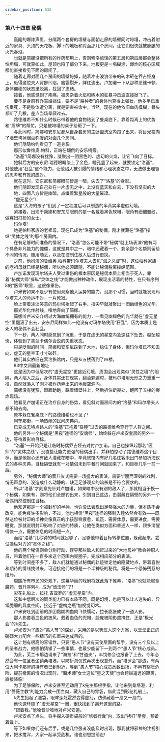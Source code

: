 ```yaml
---
sidebar_position: 538
---
```

### 第八十四章 秘偶  


　　轰隆的爆炸声里，分隔两个套房的墙壁与面朝走廊的墙壁同时垮塌，冲击着附近的家具、头顶的天花板、脚下的地板和对面那几个房间，让它们很快就被膨胀的火光吞没。  
　　也就是简娜没把所有的炸药都用上，否则索洛旅馆的第五层和第四层都会整体性坍塌，可就算如此，屋顶也陷了部分下来，地板更是一塌糊涂，爆炸的核心区域都能直接看见下面的房间了。  
　　随着走廊对面几个房间的墙壁垮掉，随着冲击波浪带来的砖木砸在乔吉娅身上，砸得这位夫人背部凹陷，脑袋裂开，鲜红流出，卢加诺一下从那种思维卡顿、身体僵硬的状态里脱离，找回了思绪。  
　　接着，他感觉到了疼痛，被夹杂着火焰和砖木的狂暴冲击波直接掀飞了。  
　　要不是身前有乔吉娅挡住，要不是“耕种者”的身体也算得上强壮，他多半已重伤垂死，不是肢体遭分离，就是要害被命中，当然，现在的他依旧血肉模糊，骨头都断了几根，差点当场晕厥过去。  
　　路德维希不知什么时候已带着他的食物钻到了餐桌底下，靠着距离上的优势和“盾牌”的帮忙，只是被垮塌的桌子给砸了一下。  
　　与此同时，简娜和安东尼都从自身套房的主卧盥洗室内跑了出来，将目光投向了墙壁垮掉烟尘弥漫的对面几个房间。  
　　他们隐隐约约看见了一道身影。  
　　那形似鲁维奥.帕科，正站在翻倒的安乐椅旁。  
　　“洛基”!简娜没有犹豫，凝聚出一团黑色的、虚幻的火焰，让它飞向了目标。  
　　她斜后方的安东尼.瑞德眼睛染上了金色，瞳孔竖了起来，就要锁定“洛基”，对他使用“狂乱”这个能力，让他陷入被引爆的情绪和心理状态之中，无法做出理智的思考和有效的应对。  
　　就在这时，安东尼和简娜眼前皆是一暗，失去了“洛基”的身影。  
　　他们随即发现自己处在一片虚无之中，上没有蓝天和白云，下没有坚实的大  
　　地，四面八方皆是幽暗，点缀着繁星般的大量璀璨。  
　　“虚无星空”!  
　　这是“大海的孩子”们到了一定程度后可以制造的半真实半虚假幻境。  
　　紧接着，出现于简娜和安东尼眼前的是一名戴着黑色软帽，眼角有细细皱纹，做寡妇打扮的女士。  
　　玛尔塔!  
　　她是帕科家族的老祖母，现在已成为“洛基”的秘偶，刚才就藏在“洛基”操纵“灵体之线”的那个房间内。  
　　在有足够时间准备的情况下，“洛基”怎么可能不带“秘偶”就上场表演?他有两个具备非凡能力的傀儡，这就是其中之一，暗中还藏着一个，剩余那个名额则留给不同的情况，随用随丢，以及在控制住敌人后进行更换。  
　　之前，他扮演的鲁维奥.帕科带玛尔塔夫人去见“海之总督”时，这位帕科家族的老祖母就已经是秘偶，所以他必须跟随，不能让秘偶脱离操纵范围。  
　　卢加诺发现玛尔塔夫人受过重伤的根本原因是秘偶本质上相当于死人，靠着“秘偶大师”操纵“灵体之线”才能做出种种动作，展现出活着的特性，在只有序列8的“医师”眼里，这很像重伤。  
　　卢米安如果不是少有使用观察他人运势的能力，没那个习惯，当时就能发现玛尔塔夫人的命运不对，一片死寂。  
　　脸上带着淡淡笑意的玛尔塔抬起了右手，指尖早就凝聚出一团幽绿色的光华。  
　　那光华化作射线，嗖地奔向了简娜。  
　　简娜听卢米安介绍过大海血统拥有的能力，一看见幽绿色的光华就在“虚无星空”里翻滚了出去，安东尼同样如此一他没有对玛尔塔使用“狂乱”，因为本质上是死人的秘偶不会狂乱。  
　　下一秒，两人同时感觉到了沉重，于是在虚无的星空内急速往下坠去，越坠越快，体验到了芙兰卡偶尔会说的失重状态。  
　　只是眨眼的时间，简娜和安东尼踩到了大地，稳住了身体，但玛尔塔已不知去向，虚无的星空正寸寸破碎。  
　　他们其实依旧在索洛旅馆内，只是从五楼落到了四楼。  
　　83中文网最新地址  
　　这是因为中低层次的“虚无星空”更接近幻境，周围会出现类似“灵性之墙”的阻隔，两人陷入之后，身体其实还在现实，翻滚躲避时，被玛尔塔用无形之力重重一推，自然就落入了刚才被炸药弄出来的地板空洞内。  
　　简娜没有犹豫，蹬蹬助跑，踩着墙壁往上，然后扒住断裂处，翻回了五楼的爆炸现场。  
　　她看见卢加诺正在治疗自身的伤势，看见斜对面房间内的“洛基”和玛尔塔夫人都不知去向。  
　　原本躲在餐桌底下的路德维希也不见了!  
　　阿奎那街，一场热闹的民间庆典内。  
　　已变成无特点路人的“洛基”正抱着“昏睡”过去的路德维希穿行于人群之间。  
　　他的另外一个秘偶是“黑夜”途径的“安魂师”，始终躲在卢米安套房的另外一边，等待着影响目标。  
　　“洛基”一开始只是让临时秘偶乔吉娅去对付卢加诺，自己也操纵起那名“医师”的“灵体之线”，没直接让能力更强的秘偶出手，并非怕惊动了路德维希这个目标，而是他担心还有敌人潜藏在暗中，毕竟旅馆内有好几名住客未出门参加祈海仪式的各种庆典，目标隔壁就有一对情侣未到午餐时间就回来了，和目标几乎一前一后。  
　　另外，“秘偶大师”的晋升仪式需要一场盛大的表演，需要华丽而深刻的戏剧，悄无声息的、没造成什么动静的、缺乏足够观众的暗杀是不符合要求的。  
　　所以“洛基”才刻意先针对卢加诺，如果暗中没有别的敌人了，那就相当于换一个秘偶，如果有，则将他们全部钓出来，引到自己这边，由潜藏在隔壁的另外一个秘偶悄然控制住目标。  
　　他知道那是一个被封印的半神，也许没法表现出足够强大的力量，但本质不会改变，能免疫许多影响，不过，他也相信“黑夜”途径的强制入睡依然会有效——既然这位被封印的半神会像真正的小孩那样疲惫，饥饿，需要休息，需要进食，需要睡觉，那就说明封印影响了对应的特质，让他在类似方面和普通人一样，顶多清醒得快一点，需要休息的时间短一点。  
　　而给“洛基”几秒钟的时间就足够了，足够他带着目标转移位置，躲藏起来，尝试操纵对方的“灵体之线”。  
　　他的两个秘偶则会分别行动，误导那些敌人和赶过来的“大地母神”教会神职人员，带着他们在一百多米这个范围内兜圈子，完成相应部分的表演。  
　　等到时间差不多了，敌人们就能通过秘偶的轨迹锁定他的隐藏地点，带着喜悦和期待的情绪找过来，可迎接他们的将是一个半神级的秘偶，将是一个恐怖残忍的结局。  
　　周围所有市民的旁观下，这幕华丽的戏剧将就此落下帷幕，“洛基”也就能服食魔药，晋升序列4，成为“诡法师”了!  
　　彩花礼船上，拉托.吉亚罗的“虚无星空”内。  
　　这和中低层次的同类能力已有本质不同，既是幻境，也是可以让人迷失的、异常脆弱的异度空间，接近于“虚构之瓶”加视觉幻术。  
　　卢米安吐到面前的那团黏糊糊血肉飞快蠕动，拉长膨胀成了一道人影。  
　　那人影套着血色的披风，戴着血色的兜帽，脸庞被阴影遮掩住，正是“极光会”的k先生。  
　　卢米安为了应对“愚人节”的谋划，采用的是以势压人这个方案，以堂堂正正的磅礴大力配合一些精巧的布置来达成目的。  
　　这计划有很高的容错性，只要“愚人节”没有天使层面的帮手，没有三个及以上的圣者战力，他哪怕猜错了一些事情，也最少能留下一到两个“愚人节”核心成员。  
　　为此，芙兰卡那边请来了“海拉”和“甘道夫”，丰饶修会也报备了上去，今年必然会有一位圣者坐镇桑塔港，以防祈海仪式再次出现意外，而“塔罗会”那边，有两位大阿卡那牌的持有者已到附近，等到“愚人节”核心成员悉数出场，不再有察觉危险，提前撤离的情况出现时，“魔术师”女士这位“星之天使”也会跨越遥远的距离，直接降临!  
　　为了足够保险，卢米安甚至还动用了k先生那根手指，让他来到桑塔港，利用“蔷薇主教”的能力变成一团血肉，藏入自己的胃袋，借此混到彩花礼船上。  
　　k先生抬起了脑袋，眼眸深处霍然变得虚幻，仿佛藏着一扇又一扇门。  
　　他快速环顾了“虚无星空”一圈，很快找到了离开这里的路。  
　　“跟着我。”他嗓音沙哑地对卢米安道。  
　　卢米安点了点头，将手探入硬币袋般的“旅者行囊”内，取出“拷打”拳套，预备着戴上。  
　　等下如果你们还有后手，或是几位强者没能及时出现，那我就将邪神的注视引来，把水搅浑，大家一起承受危机，谁也别想提前走!  
